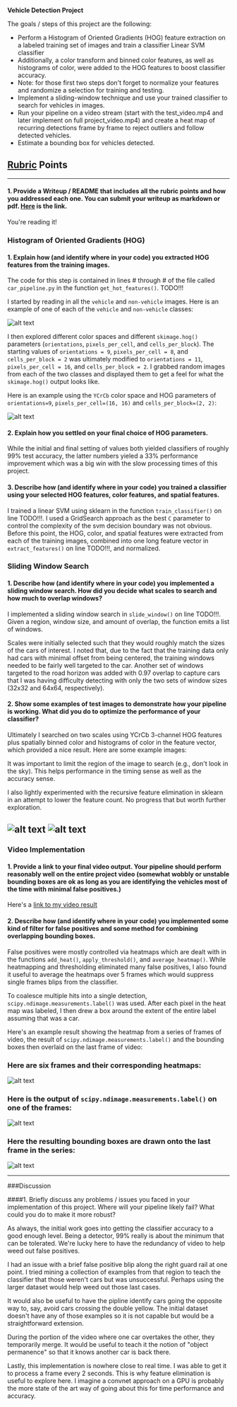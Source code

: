 
**Vehicle Detection Project**

The goals / steps of this project are the following:

* Perform a Histogram of Oriented Gradients (HOG) feature extraction on a labeled training set of images and train a classifier Linear SVM classifier
* Additionally, a color transform and binned color features, as well as histograms of color, were added to the HOG features to boost classifier accuracy.
* Note: for those first two steps don't forget to normalize your features and randomize a selection for training and testing.
* Implement a sliding-window technique and use your trained classifier to search for vehicles in images.
* Run your pipeline on a video stream (start with the test_video.mp4 and later implement on full project_video.mp4) and create a heat map of recurring detections frame by frame to reject outliers and follow detected vehicles.
* Estimate a bounding box for vehicles detected.

[//]: # (Image References)
[image1]: ./examples/car_not_car.png
[image2]: ./examples/HOG.png
[image3]: ./examples/sliding_windows.jpg
[image4]: ./examples/candidate_boxes.png
[image5]: ./examples/final_boxes.png
[image6]: ./examples/combo_heat.png
[image7]: ./examples/labeled.png
[image8]: ./examples/final_boxer.png
[video1]: ./project_video.mp4

## [Rubric](https://review.udacity.com/#!/rubrics/513/view) Points

---

#### 1. Provide a Writeup / README that includes all the rubric points and how you addressed each one.  You can submit your writeup as markdown or pdf.  [Here](https://github.com/spillow/CarND-Vehicle-Detection/blob/master/writeup.md) is the link.

You're reading it!

### Histogram of Oriented Gradients (HOG)

#### 1. Explain how (and identify where in your code) you extracted HOG features from the training images.

The code for this step is contained in lines # through # of the file called `car_pipeline.py` in the function `get_hot_features()`.  TODO!!!

I started by reading in all the `vehicle` and `non-vehicle` images.  Here is an example of one of each of the `vehicle` and `non-vehicle` classes:

![alt text][image1]

I then explored different color spaces and different `skimage.hog()` parameters (`orientations`, `pixels_per_cell`, and `cells_per_block`).  The starting values of `orientations = 9`, `pixels_per_cell = 8`, and `cells_per_block = 2` was ultimately modified to `orientations = 11`, `pixels_per_cell = 16`, and `cells_per_block = 2`. I grabbed random images from each of the two classes and displayed them to get a feel for what the `skimage.hog()` output looks like.

Here is an example using the `YCrCb` color space and HOG parameters of `orientations=9`, `pixels_per_cell=(16, 16)` and `cells_per_block=(2, 2)`:


![alt text][image2]

#### 2. Explain how you settled on your final choice of HOG parameters.

While the initial and final setting of values both yielded classifiers of roughly 99% test accuracy, the latter numbers yieled a 33% performance improvement which was a big win with the slow processing times of this project.

#### 3. Describe how (and identify where in your code) you trained a classifier using your selected HOG features, color features, and spatial features.

I trained a linear SVM using sklearn in the function `train_classifier()` on line TODO!!!.  I used a GridSearch approach as
the best `C` parameter to control the complexity of the svm decision boundary was not obvious.  Before this point, the HOG, color, and spatial features were extracted from each of the training images, combined into one long feature vector in `extract_features()` on line TODO!!!, and normalized.

### Sliding Window Search

#### 1. Describe how (and identify where in your code) you implemented a sliding window search.  How did you decide what scales to search and how much to overlap windows?

I implemented a sliding window search in `slide_window()` on line TODO!!!. Given a region, window size, and amount of overlap, the function emits a list of windows.

Scales were initially selected such that they would roughly match the sizes of the cars of interest.  I noted that, due to the fact that the training data only had cars with minimal offset from being centered, the training windows needed to be fairly well targeted to the car.  Another set of windows targeted to the road horizon was added with 0.97 overlap to capture cars that I was having difficulty detecting with only the two sets of window sizes (32x32 and 64x64, respectively).

#### 2. Show some examples of test images to demonstrate how your pipeline is working.  What did you do to optimize the performance of your classifier?

Ultimately I searched on two scales using YCrCb 3-channel HOG features plus spatially binned color and histograms of color in the feature vector, which provided a nice result.  Here are some example images:

It was important to limit the region of the image to search (e.g., don't look in the sky).  This helps performance in the timing sense as well as the accuracy sense.

I also lightly experimented with the recursive feature elimination in sklearn in an attempt to lower the feature count.  No progress that but worth further exploration.

![alt text][image4]
![alt text][image5]
---

### Video Implementation

#### 1. Provide a link to your final video output.  Your pipeline should perform reasonably well on the entire project video (somewhat wobbly or unstable bounding boxes are ok as long as you are identifying the vehicles most of the time with minimal false positives.)
Here's a [link to my video result](https://github.com/spillow/CarND-Vehicle-Detection/blob/master/output.mp4)

#### 2. Describe how (and identify where in your code) you implemented some kind of filter for false positives and some method for combining overlapping bounding boxes.

False positives were mostly controlled via heatmaps which are dealt with in the functions `add_heat()`, `apply_threshold()`, and `average_heatmap()`.  While heatmapping and thresholding eliminated many false positives, I also found it useful to average the heatmaps over 5 frames which would suppress single frames blips from the classifier.

To coalesce multiple hits into a single detection, `scipy.ndimage.measurements.label()` was used.  After each pixel in the heat map was labeled, I then drew a box around the extent of the entire label assuming that was a car.

Here's an example result showing the heatmap from a series of frames of video, the result of `scipy.ndimage.measurements.label()` and the bounding boxes then overlaid on the last frame of video:

### Here are six frames and their corresponding heatmaps:

![alt text][image6]

### Here is the output of `scipy.ndimage.measurements.label()` on one of the frames:
![alt text][image7]

### Here the resulting bounding boxes are drawn onto the last frame in the series:
![alt text][image8]

---

###Discussion

####1. Briefly discuss any problems / issues you faced in your implementation of this project.  Where will your pipeline likely fail?  What could you do to make it more robust?

As always, the initial work goes into getting the classifier accuracy to a good enough level.  Being a detector, 99% really is about the minimum that can be tolerated.  We're lucky here to have the redundancy of video to help weed out false positives.

I had an issue with a brief false positive blip along the right guard rail at one point.  I tried mining a collection of examples from that region to teach the classifier that those weren't cars but was unsuccessful.  Perhaps using the larger dataset would help weed out those last cases.

It would also be useful to have the pipline identify cars going the opposite way to, say, avoid cars crossing the double yellow.  The initial dataset doesn't have any of those examples so it is not capable but would be a straightforward extension.

During the portion of the video where one car overtakes the other, they temporarily merge.  It would be useful to teach it the notion of "object permanence" so that it knows another car is back there.

Lastly, this implementation is nowhere close to real time.  I was able to get it to process a frame every 2 seconds.  This is why feature elimination is useful to explore here.  I imagine a convnet approach on a GPU is probably the more state of the art way of going about this for time performance and accuracy.
